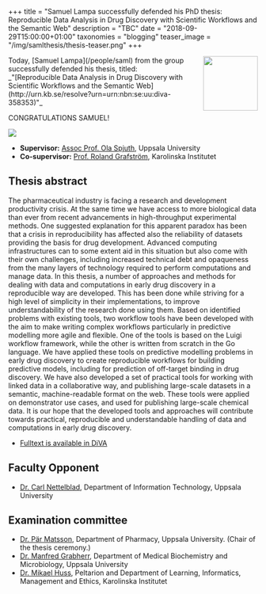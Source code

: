 +++
title = "Samuel Lampa successfully defended his PhD thesis: Reproducible Data Analysis in Drug Discovery with Scientific Workflows and the Semantic Web"
description = "TBC"
date = "2018-09-29T15:00:00+01:00"
taxonomies = "blogging"
teaser_image = "/img/samlthesis/thesis-teaser.png"
+++

<img style="float: right; width: 110px;" src="/img/people/samuel.jpg">
Today, [Samuel Lampa](/people/saml) from the group successfully defended his thesis, titled:<br>
_"[Reproducible Data Analysis in Drug Discovery with Scientific Workflows and the Semantic Web](http://urn.kb.se/resolve?urn=urn:nbn:se:uu:diva-358353)"_

CONGRATULATIONS SAMUEL!


<img src="/img/samlthesis/thesis-defence.jpg">



- **Supervisor:** [Assoc Prof. Ola Spjuth](/people/olas), Uppsala University
- **Co-supervisor:** [Prof. Roland Grafström](https://ki.se/people/rolgra), Karolinska Institutet


## Thesis abstract

The pharmaceutical industry is facing a research and development
productivity crisis. At the same time we have access to more biological data
than ever from recent advancements in high-throughput experimental methods.
One suggested explanation for this apparent paradox has been that a crisis in
reproducibility has affected also the reliability of datasets providing the
basis for drug development. Advanced computing infrastructures can to some
extent aid in this situation but also come with their own challenges,
including increased technical debt and opaqueness from the many layers of
technology required to perform computations and manage data. In this thesis,
a number of approaches and methods for dealing with data and computations in
early drug discovery in a reproducible way are developed. This has been done
while striving for a high level of simplicity in their implementations, to
improve understandability of the research done using them. Based on
identified problems with existing tools, two workflow tools have been
developed with the aim to make writing complex workflows particularly in
predictive modelling more agile and flexible. One of the tools is based on
the Luigi workflow framework, while the other is written from scratch in the
Go language. We have applied these tools on predictive modelling problems in
early drug discovery to create reproducible workflows for building predictive
models, including for prediction of off-target binding in drug discovery. We
have also developed a set of practical tools for working with linked data in
a collaborative way, and publishing large-scale datasets in a semantic,
machine-readable format on the web. These tools were applied on demonstrator
use cases, and used for publishing large-scale chemical data. It is our hope
that the developed tools and approaches will contribute towards practical,
reproducible and understandable handling of data and computations in early
drug discovery.

- [Fulltext is available in DiVA](http://urn.kb.se/resolve?urn=urn:nbn:se:uu:diva-358353)

## Faculty Opponent

- [Dr. Carl Nettelblad](https://katalog.uu.se/profile/?id=N6-1341), Department of Information Technology, Uppsala University

## Examination committee

- [Dr. Pär Matsson](https://scholar.google.se/citations?user=urzJKsoAAAAJ&hl=en), Department of Pharmacy, Uppsala University. (Chair of the thesis ceremony.)
- [Dr. Manfred Grabherr](https://www.imbim.uu.se/research-groups/genetics-and-genomics/Grabherr_Manfred/), Department of Medical Biochemistry and Microbiology, Uppsala University
- [Dr. Mikael Huss](https://followthedata.wordpress.com/), Peltarion and Department of Learning, Informatics, Management and Ethics, Karolinska Institutet


